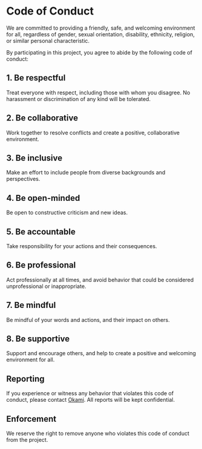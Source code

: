 # Code of Conduct

We are committed to providing a friendly, safe, and welcoming environment for all, regardless of gender, sexual orientation, disability, ethnicity, religion, or similar personal characteristic.

By participating in this project, you agree to abide by the following code of conduct:

## 1. Be respectful

Treat everyone with respect, including those with whom you disagree. No harassment or discrimination of any kind will be tolerated.

## 2. Be collaborative

Work together to resolve conflicts and create a positive, collaborative environment.

## 3. Be inclusive

Make an effort to include people from diverse backgrounds and perspectives.

## 4. Be open-minded

Be open to constructive criticism and new ideas.

## 5. Be accountable

Take responsibility for your actions and their consequences.

## 6. Be professional

Act professionally at all times, and avoid behavior that could be considered unprofessional or inappropriate.

## 7. Be mindful

Be mindful of your words and actions, and their impact on others.

## 8. Be supportive

Support and encourage others, and help to create a positive and welcoming environment for all.

## Reporting

If you experience or witness any behavior that violates this code of conduct, please contact [Okami](mailto:okami@progress.win?subject=Wiki%20Issues). All reports will be kept confidential.

## Enforcement

We reserve the right to remove anyone who violates this code of conduct from the project.
